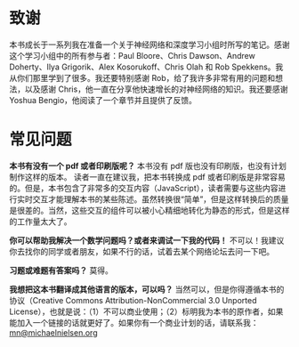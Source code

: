 # 致谢
本书成长于一系列我在准备一个关于神经网络和深度学习小组时所写的笔记。感谢这个学习小组中的所有参与者：Paul Bloore、Chris Dawson、Andrew Doherty、Ilya Grigorik、Alex Kosorukoff、Chris Olah 和 Rob Spekkens。我从你们那里学到了很多。我还要特别感谢 Rob，给了我许多非常有用的问题和想法，以及感谢 Chris，他一直在分享他快速增长的对神经网络的知识。我还要感谢 Yoshua Bengio，他阅读了一个章节并且提供了反馈。

# 常见问题
**本书有没有一个 pdf 或者印刷版呢？** 本书没有 pdf 版也没有印刷版，也没有计划制作这样的版本。
读者一直在建议我，把本书转换成 pdf 或者印刷版是非常容易的。但是，本书包含了非常多的交互内容（JavaScript），读者需要与这些内容进行实时交互才能理解本书的某些陈述。虽然转换很“简单”，但是这样转换后的质量是很差的。当然，这些交互的组件可以被小心精细地转化为静态的形式，但是这样的工作量太大了。

**你可以帮助我解决一个数学问题吗？或者来调试一下我的代码！** 不可以！我建议你去找你的同学或者朋友，如果不行的话，试着去某个网络论坛去问一下吧。

**习题或难题有答案吗？** 莫得。

**我想把这本书翻译成其他语言的版本，可以吗？** 当然可以，但是你得遵循本书的协议（Creative Commons Attribution-NonCommercial 3.0 Unported License），也就是说：（1）不可以商业使用；（2）标明我为本书的原作者，如果能加入一个链接的话就更好了。如果你有一个商业计划的话，请联系我：mn@michaelnielsen.org
